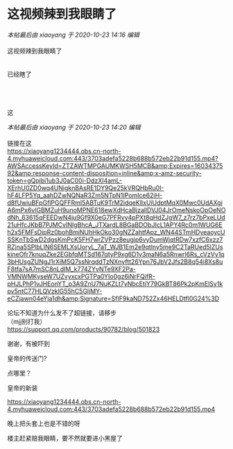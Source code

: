 # 这视频辣到我眼睛了


<i class="pstatus"> 本帖最后由 xiaoyang 于 2020-10-23 14:16 编辑 </i><br />
<br />
这视频辣到我眼睛了<br />
<br />
<br />
已经瞎了<br />
<br />
<br />
<img src="static/image/smiley/yct/009.gif" smilieid="44" border="0" alt="" /> <br />
<br />
<br />
这

<i class="pstatus"> 本帖最后由 xiaoyang 于 2020-10-23 14:20 编辑 </i><br />
<br />
链接在这<br />
https://xiaoyang1234444.obs.cn-north-4.myhuaweicloud.com:443/3703adefa5228b688b572eb22b91d155.mp4?AWSAccessKeyId=ZTZAWTMPGAUMKWSH5MCB&amp;Expires=1603437592&amp;response-content-disposition=inline&amp;x-amz-security-token=gQpjbi1ub3J0aC00i-DdzXI4amL-XErhU0ZD0wq4UNigknBAsRE1DY9Qe25kVRQHbRu0I-hF4LFP5Yq_aahDZwNQNaR3Zm5NTpN1IPomIce62iH-d8fUwiuBFpGflPGQFFRmI5ABTuK9TrM2idqeKlIxUiUdptMqX0Mwc0UdAXgjA6mPx6vlGBMZuH9unoMPNE618ewXdHcaBjzallDVJ04JrOmeNskoOpOeNOdNh_63615qFEEDwN4ju9Gf9X0eG7PFRvy4pPXt8qHdZJgW7_z7rz7bPxeLUd21uHfcJKbB7PJMCvINIgBhcA_JTXardL8BGaBDObJIcL1APY4Rc0m1WUG6Eh2x5FMFsDipRz0bohBmiNUhHkOko30gNZZahtfApz_WN44STmHDyeaoycUSSKnTbSwD2dgsKmPcK5FH7wrZVPzz8eugjp6vyDumWjqtRDw7xzfC6xzz7RZjna5SPlbLIN6SEMLXsUoryL_7aT_WJB1Em2e9qtlny5me9C2TaRUed5lZUskineOfr7knuqZke2EGbfqMTSd167qtyP9xg6D1y3maN6a5Rnwrl6Rs_cVzVy1q3bHUsgZUNgJ1rXiM5Q7ssNrqddTzNXnyftt26Ypn76JbV2Jfs2B8q54i8Xs8uF8tfa7sA7mSC8nLdIM_k774ZYvNTe9XF2Pa-VMNWMKyseW7UZvyxcxPGTPa0YIo0gz6iNrFQifR-pHJLPhP1vJHEonYT_p3A9ZnU7NuKZLt7yNbcEtjY79GkBT86Pk2pKmElSy1kpv5ntC77HLQVzklG55hC5GljMY-eCZjawn04eYja1dh&amp;Signature=SfIF9kaND752Zx46HELDtfl0G24%3D

论坛不知道为什么发不了超链接，请移步<br />
（mjj别打我）<br />
<img src="static/image/smiley/yct/010.gif" smilieid="41" border="0" alt="" /><br />
https://support.qq.com/products/90782/blog/501823

谢谢，有被吓到

皇帝的传送门?

<img src="static/image/smiley/default/mad.gif" smilieid="11" border="0" alt="" /><img src="static/image/smiley/default/shocked.gif" smilieid="6" border="0" alt="" /><br />
点哪里？

<img src="static/image/smiley/default/lol.gif" smilieid="12" border="0" alt="" />皇帝的新装

https://xiaoyang1234444.obs.cn-north-4.myhuaweicloud.com:443/3703adefa5228b688b572eb22b91d155.mp4

<img src="static/image/smiley/yct/022.gif" smilieid="42" border="0" alt="" />晚上把头套上也是不错的呀<img id="aimg_mGGQ3" onclick="zoom(this, this.src, 0, 0, 0)" class="zoom" src="https://cdn.jsdelivr.net/gh/hishis/forum-master/public/images/patch.gif" onmouseover="img_onmouseoverfunc(this)" onload="thumbImg(this)" border="0" alt="" />

楼主赶紧赔我眼睛，要不然就要进小黑屋了
